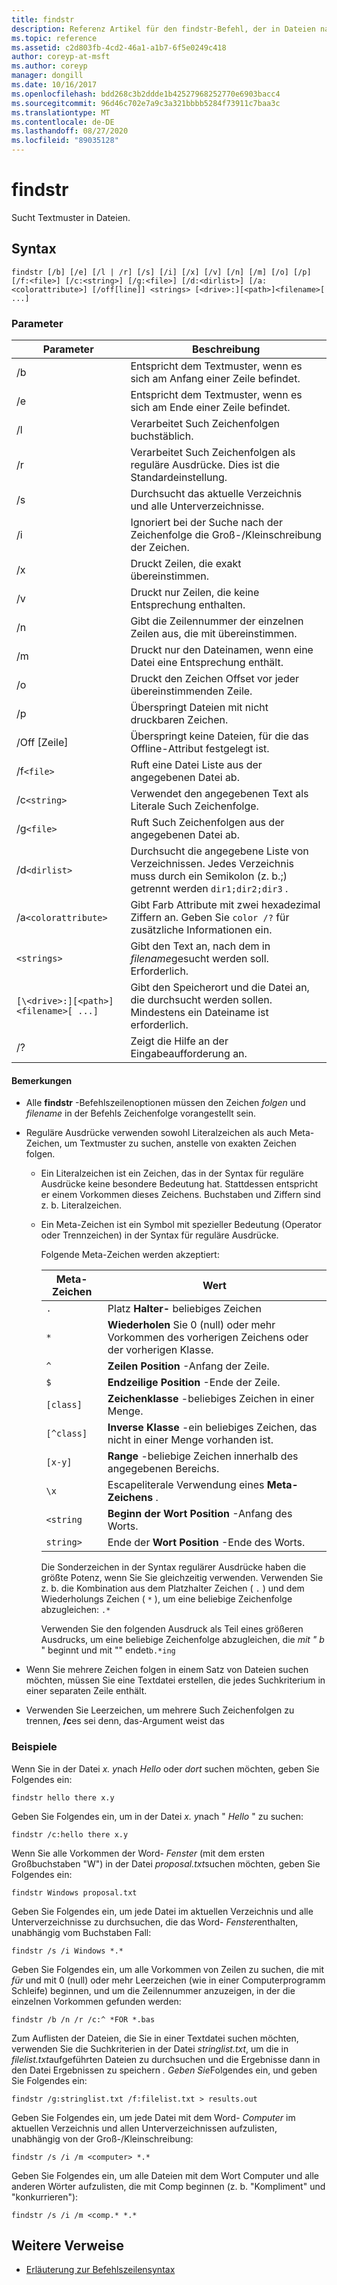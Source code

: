 ```yaml
---
title: findstr
description: Referenz Artikel für den findstr-Befehl, der in Dateien nach Textmustern sucht.
ms.topic: reference
ms.assetid: c2d803fb-4cd2-46a1-a1b7-6f5e0249c418
author: coreyp-at-msft
ms.author: coreyp
manager: dongill
ms.date: 10/16/2017
ms.openlocfilehash: bdd268c3b2ddde1b42527968252770e6903bacc4
ms.sourcegitcommit: 96d46c702e7a9c3a321bbbb5284f73911c7baa3c
ms.translationtype: MT
ms.contentlocale: de-DE
ms.lasthandoff: 08/27/2020
ms.locfileid: "89035128"
---
```

# <a name="findstr"></a>findstr

Sucht Textmuster in Dateien.

## <a name="syntax"></a>Syntax

```
findstr [/b] [/e] [/l | /r] [/s] [/i] [/x] [/v] [/n] [/m] [/o] [/p] [/f:<file>] [/c:<string>] [/g:<file>] [/d:<dirlist>] [/a:<colorattribute>] [/off[line]] <strings> [<drive>:][<path>]<filename>[ ...]
```

### <a name="parameters"></a>Parameter

| Parameter | Beschreibung |
| --------- | ----------- |
| /b | Entspricht dem Textmuster, wenn es sich am Anfang einer Zeile befindet. |
| /e | Entspricht dem Textmuster, wenn es sich am Ende einer Zeile befindet. |
| /l | Verarbeitet Such Zeichenfolgen buchstäblich. |
| /r | Verarbeitet Such Zeichenfolgen als reguläre Ausdrücke. Dies ist die Standardeinstellung. |
| /s | Durchsucht das aktuelle Verzeichnis und alle Unterverzeichnisse. |
| /i | Ignoriert bei der Suche nach der Zeichenfolge die Groß-/Kleinschreibung der Zeichen. |
| /x | Druckt Zeilen, die exakt übereinstimmen. |
| /v | Druckt nur Zeilen, die keine Entsprechung enthalten. |
| /n | Gibt die Zeilennummer der einzelnen Zeilen aus, die mit übereinstimmen. |
| /m | Druckt nur den Dateinamen, wenn eine Datei eine Entsprechung enthält. |
| /o | Druckt den Zeichen Offset vor jeder übereinstimmenden Zeile. |
| /p | Überspringt Dateien mit nicht druckbaren Zeichen. |
| /Off [Zeile] | Überspringt keine Dateien, für die das Offline-Attribut festgelegt ist. |
| /f`<file>` | Ruft eine Datei Liste aus der angegebenen Datei ab. |
| /c`<string>` | Verwendet den angegebenen Text als Literale Such Zeichenfolge. |
| /g`<file>` | Ruft Such Zeichenfolgen aus der angegebenen Datei ab. |
| /d`<dirlist>` | Durchsucht die angegebene Liste von Verzeichnissen. Jedes Verzeichnis muss durch ein Semikolon (z. b.;) getrennt werden `dir1;dir2;dir3` . |
| /a`<colorattribute>` | Gibt Farb Attribute mit zwei hexadezimal Ziffern an. Geben Sie `color /?` für zusätzliche Informationen ein. |
| `<strings>` | Gibt den Text an, nach dem in *filename*gesucht werden soll. Erforderlich. |
| `[\<drive>:][<path>]<filename>[ ...]` | Gibt den Speicherort und die Datei an, die durchsucht werden sollen. Mindestens ein Dateiname ist erforderlich. |
| /? | Zeigt die Hilfe an der Eingabeaufforderung an. |

#### <a name="remarks"></a>Bemerkungen

- Alle **findstr** -Befehlszeilenoptionen müssen den Zeichen *folgen* und *filename* in der Befehls Zeichenfolge vorangestellt sein.

- Reguläre Ausdrücke verwenden sowohl Literalzeichen als auch Meta-Zeichen, um Textmuster zu suchen, anstelle von exakten Zeichen folgen.

  - Ein Literalzeichen ist ein Zeichen, das in der Syntax für reguläre Ausdrücke keine besondere Bedeutung hat. Stattdessen entspricht er einem Vorkommen dieses Zeichens. Buchstaben und Ziffern sind z. b. Literalzeichen.

  - Ein Meta-Zeichen ist ein Symbol mit spezieller Bedeutung (Operator oder Trennzeichen) in der Syntax für reguläre Ausdrücke.

    Folgende Meta-Zeichen werden akzeptiert:

    | Meta-Zeichen | Wert |
    | -------------- | ----- |
    | `.` | Platz **Halter-** beliebiges Zeichen |
    | `*` | **Wiederholen** Sie 0 (null) oder mehr Vorkommen des vorherigen Zeichens oder der vorherigen Klasse. |
    | `^` | **Zeilen Position** -Anfang der Zeile. |
    | `$` | **Endzeilige Position** -Ende der Zeile. |
    | `[class]` | **Zeichenklasse** -beliebiges Zeichen in einer Menge. |
    | `[^class]` | **Inverse Klasse** -ein beliebiges Zeichen, das nicht in einer Menge vorhanden ist. |
    | `[x-y]` | **Range** -beliebige Zeichen innerhalb des angegebenen Bereichs. |
    | `\x` | Escapeliterale Verwendung eines **Meta-Zeichens** . |
    | `<string` | **Beginn der Wort Position** -Anfang des Worts. |
    | `string>` | Ende der **Wort Position** -Ende des Worts. |

    Die Sonderzeichen in der Syntax regulärer Ausdrücke haben die größte Potenz, wenn Sie Sie gleichzeitig verwenden. Verwenden Sie z. b. die Kombination aus dem Platzhalter Zeichen ( `.` ) und dem Wiederholungs Zeichen ( `*` ), um eine beliebige Zeichenfolge abzugleichen: `.*`

    Verwenden Sie den folgenden Ausdruck als Teil eines größeren Ausdrucks, um eine beliebige Zeichenfolge abzugleichen, die *mit "* *b* " beginnt und mit "" endet`b.*ing`

- Wenn Sie mehrere Zeichen folgen in einem Satz von Dateien suchen möchten, müssen Sie eine Textdatei erstellen, die jedes Suchkriterium in einer separaten Zeile enthält.

- Verwenden Sie Leerzeichen, um mehrere Such Zeichenfolgen zu trennen, **/c**es sei denn, das-Argument weist das

### <a name="examples"></a>Beispiele

Wenn Sie in der Datei *x. y*nach *Hello* oder *dort* suchen möchten, geben Sie Folgendes ein:

```
findstr hello there x.y
```

Geben Sie Folgendes ein, um in der Datei *x. y*nach " *Hello* " zu suchen:

```
findstr /c:hello there x.y
```

Wenn Sie alle Vorkommen der Word- *Fenster* (mit dem ersten Großbuchstaben "W") in der Datei *proposal.txt*suchen möchten, geben Sie Folgendes ein:

```
findstr Windows proposal.txt
```

Geben Sie Folgendes ein, um jede Datei im aktuellen Verzeichnis und alle Unterverzeichnisse zu durchsuchen, die das Word- *Fenster*enthalten, unabhängig vom Buchstaben Fall:

```
findstr /s /i Windows *.*
```

Geben Sie Folgendes ein, um alle Vorkommen von Zeilen zu suchen, die mit *für* und mit 0 (null) oder mehr Leerzeichen (wie in einer Computerprogramm Schleife) beginnen, und um die Zeilennummer anzuzeigen, in der die einzelnen Vorkommen gefunden werden:

```
findstr /b /n /r /c:^ *FOR *.bas
```

Zum Auflisten der Dateien, die Sie in einer Textdatei suchen möchten, verwenden Sie die Suchkriterien in der Datei *stringlist.txt*, um die in *filelist.txt*aufgeführten Dateien zu durchsuchen und die Ergebnisse dann in den Datei Ergebnissen zu speichern *. Geben Sie*Folgendes ein, und geben Sie Folgendes ein:

```
findstr /g:stringlist.txt /f:filelist.txt > results.out
```

Geben Sie Folgendes ein, um jede Datei mit dem Word- *Computer* im aktuellen Verzeichnis und allen Unterverzeichnissen aufzulisten, unabhängig von der Groß-/Kleinschreibung:

```
findstr /s /i /m <computer> *.*
```

Geben Sie Folgendes ein, um alle Dateien mit dem Wort Computer und alle anderen Wörter aufzulisten, die mit Comp beginnen (z. b. "Kompliment" und "konkurrieren"):

```
findstr /s /i /m <comp.* *.*
```

## <a name="additional-references"></a>Weitere Verweise

- [Erläuterung zur Befehlszeilensyntax](command-line-syntax-key.md)